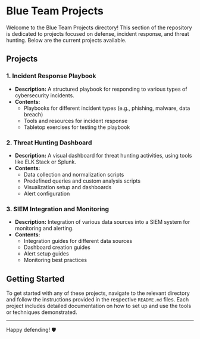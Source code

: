 # Blue Team Projects

Welcome to the Blue Team Projects directory! This section of the repository is dedicated to projects focused on defense, incident response, and threat hunting. Below are the current projects available.

## Projects

### 1. Incident Response Playbook
- **Description:** A structured playbook for responding to various types of cybersecurity incidents.
- **Contents:**
  - Playbooks for different incident types (e.g., phishing, malware, data breach)
  - Tools and resources for incident response
  - Tabletop exercises for testing the playbook

### 2. Threat Hunting Dashboard
- **Description:** A visual dashboard for threat hunting activities, using tools like ELK Stack or Splunk.
- **Contents:**
  - Data collection and normalization scripts
  - Predefined queries and custom analysis scripts
  - Visualization setup and dashboards
  - Alert configuration

### 3. SIEM Integration and Monitoring
- **Description:** Integration of various data sources into a SIEM system for monitoring and alerting.
- **Contents:**
  - Integration guides for different data sources
  - Dashboard creation guides
  - Alert setup guides
  - Monitoring best practices

## Getting Started

To get started with any of these projects, navigate to the relevant directory and follow the instructions provided in the respective `README.md` files. Each project includes detailed documentation on how to set up and use the tools or techniques demonstrated.

---

Happy defending! 🛡️
